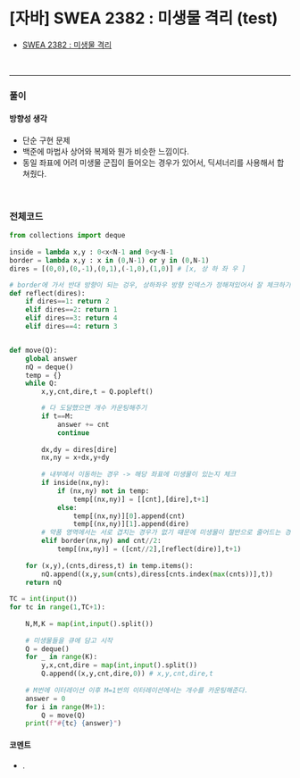 # **[자바] SWEA 2382 : 미생물 격리 (test)**
* [SWEA 2382 : 미생물 격리](https://swexpertacademy.com/main/code/problem/problemDetail.do?contestProbId=AV597vbqAH0DFAVl)
<br>

---

### **풀이**

#### **방향성 생각**
* 단순 구현 문제
* 백준에 마법사 상어와 복제와 뭔가 비슷한 느낌이다.
* 동일 좌표에 어려 미생물 군집이 들어오는 경우가 있어서, 딕셔너리를 사용해서 합쳐줬다.

<br>


### **전체코드**
```python
from collections import deque
 
inside = lambda x,y : 0<x<N-1 and 0<y<N-1
border = lambda x,y : x in (0,N-1) or y in (0,N-1)
dires = [(0,0),(0,-1),(0,1),(-1,0),(1,0)] # [x, 상 하 좌 우 ]

# border에 가서 반대 방향이 되는 겅우, 상하좌우 방향 인덱스가 정해져있어서 잘 체크하기
def reflect(dires):
    if dires==1: return 2
    elif dires==2: return 1
    elif dires==3: return 4
    elif dires==4: return 3


def move(Q):
    global answer
    nQ = deque()
    temp = {}
    while Q:
        x,y,cnt,dire,t = Q.popleft()

        # 다 도달했으면 개수 카운팅해주기
        if t==M:
            answer += cnt
            continue
 
        dx,dy = dires[dire]
        nx,ny = x+dx,y+dy
    
        # 내부에서 이동하는 경우 -> 해당 좌표에 미생물이 있는지 체크
        if inside(nx,ny):
            if (nx,ny) not in temp:
                temp[(nx,ny)] = [[cnt],[dire],t+1]
            else:
                temp[(nx,ny)][0].append(cnt)
                temp[(nx,ny)][1].append(dire)
        # 약품 영역에서는 서로 겹치는 경우가 없기 떄문에 미생물이 절반으로 줄어드는 경우만 체크한다.
        elif border(nx,ny) and cnt//2:
            temp[(nx,ny)] = ([cnt//2],[reflect(dire)],t+1)
 
    for (x,y),(cnts,diress,t) in temp.items():
        nQ.append((x,y,sum(cnts),diress[cnts.index(max(cnts))],t))
    return nQ
 
TC = int(input())
for tc in range(1,TC+1):
 
    N,M,K = map(int,input().split())
    
    # 미생물들을 큐에 담고 시작
    Q = deque()
    for _ in range(K):
        y,x,cnt,dire = map(int,input().split())
        Q.append((x,y,cnt,dire,0)) # x,y,cnt,dire,t
    
    # M번에 이터레이션 이후 M=1번의 이터레이션에서는 개수를 카운팅해준다.
    answer = 0
    for i in range(M+1):
        Q = move(Q)
    print(f"#{tc} {answer}")
```

#### **코멘트**

* .